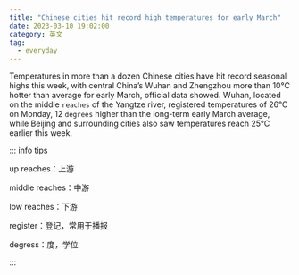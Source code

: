 ```yaml
---
title: "Chinese cities hit record high temperatures for early March"
date: 2023-03-10 19:02:00
category: 英文
tag:
  - everyday
---
```


Temperatures in more than a dozen Chinese cities have hit record seasonal highs this week, with central China’s Wuhan and Zhengzhou more than 10℃ hotter than average for early March, official data showed. Wuhan, located on the middle `reaches` of the Yangtze river, registered temperatures of 26℃ on Monday, 12 `degrees` higher than the long-term early March average, while Beijing and surrounding cities also saw temperatures reach 25℃ earlier this week.

::: info tips

up reaches：上游

middle reaches：中游

low reaches：下游

register：登记，常用于播报

degress：度，学位

:::
